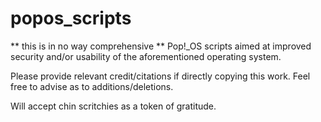 # popos_scripts
** this is in no way comprehensive **
Pop!_OS scripts aimed at improved security and/or usability of the aforementioned operating system.

Please provide relevant credit/citations if directly copying this work. 
Feel free to advise as to additions/deletions.

Will accept chin scritchies as a token of gratitude.

